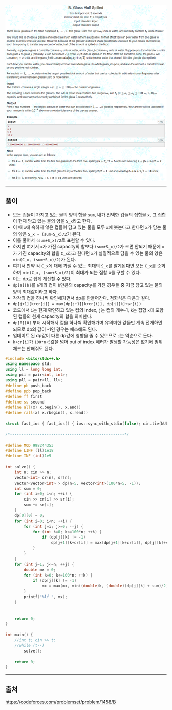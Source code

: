 ![이미지](../images/codeforces.com_problemset_problem_1458_B.png)

---
## 풀이
* 모든 컵들이 가지고 있는 물의 양의 합을 `sum`, 내가 선택한 컵들의 집합을 `x`, 그 집합이 현재 담고 있는 물의 양을 `S_x`라고 한다.
* 이 때 `x`에 속하지 않은 컵들이 담고 있는 물을 모두 `x`에 붓는다고 한다면 `x`가 담는 물의 양은 `S_x + (sum-S_x)/2`가 된다.
* 이를 풀어서 `(sum+S_x)/2`로 표현할 수 있다.
* 하지만 여기서 `x`가 가진 capacity의 합보다 `(sum+S_x)/2`가 크면 안되기 때문에 `x`가 가진 capacity의 합을 `C_x`라고 한다면 `x`가 실질적으로 담을 수 있는 물의 양은 `min(C_x, (sum+S_x)/2)`가 된다.
* 여기서 만약 각 `C_x`에 대해 가질 수 있는 최대의 `S_x`를 알게된다면 모든 `C_x`를 순회하며 `min(C_x, (sum+S_x)/2)`이 최대가 되는 집합 x를 구할 수 있다.
* 이는 dp로 쉽게 계산할 수 있다.
* `dp[a][b]`를 `a`개의 컵이 `b`만큼의 capacity를 가진 경우들 중 지금 담고 있는 물의 양의 최대값이라고 하자.
* 각각의 컵을 하나씩 확인해가면서 dp를 만들어간다. 점화식은 다음과 같다.
* `dp[j+1][k+cr[i]] = max(dp[j+1][k+cr[i]], dp[j][k]+sr[i])`
* 코드에서 `i`는 현재 확인하고 있는 컵의 index, `j`는 컵의 개수-1, `k`는 집합 `x`에 포함된 컵들의 현재 capacity의 합을 의미한다.
* `dp[0][0]` 부터 시작해서 컵을 하나씩 확인해가며 유의미한 값들만 계속 전개하면 되므로 dp의 값이 -1인 경우는 패스해도 된다.
* 업데이트 된 dp값이 다른 dp값에 영향을 줄 수 있으므로  `j`는 역순으로 돈다.
* `k+cr[i]`가 `100*n+5`값을 넘어 out of index 에러가 발생할 가능성은 없기에 범위체크는 안해줘도 된다.

```cpp
#include <bits/stdc++.h>
using namespace std;
using ll = long long int;
using pii = pair<int, int>;
using pll = pair<ll, ll>;
#define pb push_back
#define ppb pop_back
#define ff first
#define ss second
#define all(x) x.begin(), x.end()
#define rall(x) x.rbegin(), x.rend()

struct fast_ios { fast_ios() { ios::sync_with_stdio(false); cin.tie(NULL); } } fast_ios_;

/*--------------------------------------------------*/

#define MOD 998244353
#define LINF (ll)1e18
#define INF (int)1e9

int solve() {
	int n; cin >> n;
	vector<int> cr(n), sr(n);
	vector<vector<int> > dp(n+5, vector<int>(100*n+5, -1));
	int sum = 0;
	for (int i=0; i<n; ++i) {
		cin >> cr[i] >> sr[i];
		sum += sr[i];
	}
	dp[0][0] = 0;
	for (int i=0; i<n; ++i) {
		for (int j=i; j>=0; --j) {
			for (int k=0; k<=100*n; ++k) {
				if (dp[j][k] != -1)
					dp[j+1][k+cr[i]] = max(dp[j+1][k+cr[i]], dp[j][k]+sr[i]);
			}
		}
	}
	for (int j=1; j<=n; ++j) {
		double mx = 0;
		for (int k=0; k<=100*n; ++k) {
			if (dp[j][k] != -1)
				mx = max(mx, min((double)k, (double)(dp[j][k] + sum)/2));
		}
		printf("%lf ", mx);
	}


	return 0;
}

int main() {
	//int t; cin >> t;
	//while (t--)
		solve();

	return 0;
}
```

---
## 출처
https://codeforces.com/problemset/problem/1458/B